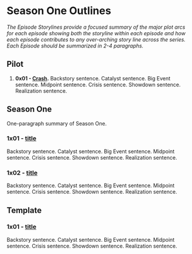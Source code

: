 # Season One Outlines

_The Episode Storylines provide a focused summary of the major plot arcs for each episode showing both the storyline within each episode and how each episode contributes to any over-arching story line across the series. Each Episode should be summarized in 2-4 paragraphs._

## Pilot

1. **0x01 - [Crash](docs/episodes/0x01-crash.md).**
Backstory sentence.
Catalyst sentence.
Big Event sentence.
Midpoint sentence.
Crisis sentence.
Showdown sentence.
Realization sentence.

## Season One

One-paragraph summary of Season One.

### 1x01 - [title](docs/episodes/1x01.md)
Backstory sentence.
Catalyst sentence.
Big Event sentence.
Midpoint sentence.
Crisis sentence.
Showdown sentence.
Realization sentence.

### 1x02 - [title](docs/episodes/1x02.md)
Backstory sentence.
Catalyst sentence.
Big Event sentence.
Midpoint sentence.
Crisis sentence.
Showdown sentence.
Realization sentence.


## Template

### 1x01 - [title](docs/episodes/1x01.md)
Backstory sentence.
Catalyst sentence.
Big Event sentence.
Midpoint sentence.
Crisis sentence.
Showdown sentence.
Realization sentence.

